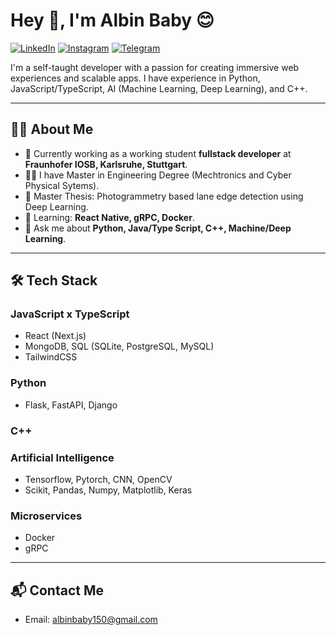 # Hey 👋, I'm Albin Baby 😊

[![LinkedIn](https://img.shields.io/badge/-LinkedIn-blue?style=flat-square&logo=linkedin)](https://www.linkedin.com/in/albin-babyy/) 
[![Instagram](https://img.shields.io/badge/-Instagram-red?style=flat-square&logo=instagram)](https://www.instagram.com/_._try8yorself_._/) 
[![Telegram](https://img.shields.io/badge/-Telegram-blue?style=flat-square&logo=telegram)](https://t.me/sd_albin_baby)

I'm a self-taught developer with a passion for creating immersive web experiences and scalable apps. I have experience in Python, JavaScript/TypeScript, AI (Machine Learning, Deep Learning), and C++.

---

## 🧑‍💻 **About Me**

- 🚀 Currently working as a working student **fullstack developer** at **Fraunhofer IOSB, Karlsruhe, Stuttgart**.
- 🧑‍🎓  I have Master in Engineering Degree (Mechtronics and Cyber Physical Sytems).
- 🧾 Master Thesis: Photogrammetry based lane edge detection using Deep Learning.
- 🌱 Learning: **React Native, gRPC, Docker**.
- 💬 Ask me about **Python, Java/Type Script, C++, Machine/Deep Learning**.

---

## 🛠 **Tech Stack**

### JavaScript x TypeScript
- React (Next.js)
- MongoDB, SQL (SQLite, PostgreSQL, MySQL)
- TailwindCSS

### Python
- Flask, FastAPI, Django

### C++

### Artificial Intelligence
- Tensorflow, Pytorch, CNN, OpenCV
- Scikit, Pandas, Numpy, Matplotlib, Keras

### Microservices
- Docker
- gRPC

---

## 📬 **Contact Me**

- Email: albinbaby150@gmail.com
